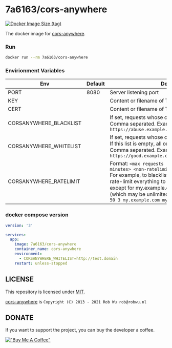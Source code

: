 # 7a6163/cors-anywhere

[![Docker Image Size (tag)](https://img.shields.io/docker/image-size/7a6163/cors-anywhere/latest)](https://hub.docker.com/r/7a6163/cors-anywhere "7a6163/cors-anywhere")

The docker image for [cors-anywhere](https://github.com/Rob--W/cors-anywhere).

### Run

```bash
docker run --rm 7a6163/cors-anywhere
```

### Envirionment Variables

Env  | Default | Description
---- | ------- | -----------
PORT | 8080    | Server listening port
KEY  |         | Content or filename of TLS Key
CERT |         | Content or filename of TLS Certificate
CORSANYWHERE_BLACKLIST | | If set, requests whose origin is listed are blocked.<br>Comma separated. Example: `https://abuse.example.com,http://abuse.example.com`
CORSANYWHERE_WHITELIST | | If set, requests whose origin is not listed are blocked.<br>If this list is empty, all origins are allowed.<br>Comma separated. Example: `https://good.example.com,http://good.example.com`
CORSANYWHERE_RATELIMIT | | Format: `<max requests per period> <period in minutes> <non-ratelimited hosts>`<br>For example, to blacklist abuse.example.com and rate-limit everything to 50 requests per 3 minutes, except for my.example.com and my2.example.com (which may be unlimited), use:<br>`50 3 my.example.com my2.example.com`

### docker compose version

```yaml
version: '3'

services:
  app:
    image: 7a6163/cors-anywhere
    container_name: cors-anywhere
    environment:
      - CORSANYWHERE_WHITELIST=http://test.domain
    restart: unless-stopped
```

## LICENSE

This repository is licensed under [MIT](LICENSE).

[cors-anywhere](https://github.com/Rob--W/cors-anywhere#license) is `Copyright (C) 2013 - 2021 Rob Wu rob@robwu.nl`

## DONATE

If you want to support the project, you can buy the developer a coffee.

[!["Buy Me A Coffee"](https://www.buymeacoffee.com/assets/img/custom_images/orange_img.png)](https://www.buymeacoffee.com/7a6163)

